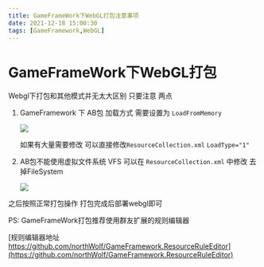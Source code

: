 ```yaml
---
title: GameFrameWork下WebGL打包注意事项
date: 2021-12-18 15:00:30
tags: [GameFramework,WebGL]
---
```


# GameFrameWork下WebGL打包

Webgl下打包和其他模式并无太大区别 只要注意 两点

1. GameFramework 下 AB包 加载方式 需要设置为 `LoadFromMemory` 

   <img src="https://tva1.sinaimg.cn/large/e1b1a94bly1gxi35s46jfj20f50m6777.jpg"/>

   如果有大量需要修改 可以直接修改`ResourceCollection.xml` `LoadType="1"`

2. AB包不能使用虚拟文件系统 VFS 可以在 `ResourceCollection.xml` 中修改 去掉FileSystem

   <img src="https://tva1.sinaimg.cn/large/e1b1a94bly1gxi38khp3fj20m70330u3.jpg"/>



之后按照正常打包操作 打包完成后部署webgl即可

PS: GameFrameWork打包推荐使用群友扩展的规则编辑器 

[规则编辑器地址 https://github.com/northWolf/GameFramework.ResourceRuleEditor](https://github.com/northWolf/GameFramework.ResourceRuleEditor)

